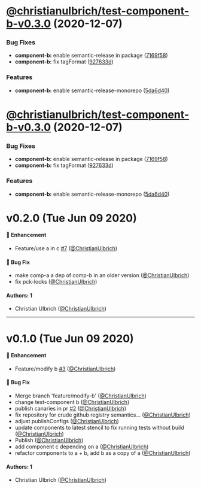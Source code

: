 # [@christianulbrich/test-component-b-v0.3.0](https://github.com/christianulbrich/lerna-release-prototype-in-action/compare/@christianulbrich/test-component-b@0.2.0...@christianulbrich/test-component-b@0.3.0) (2020-12-07)


### Bug Fixes

* **component-b:** enable semantic-release in package ([7169f58](https://github.com/christianulbrich/lerna-release-prototype-in-action/commit/7169f58b410da0cbc22828ebe17323d41bd04201))
* **component-b:** fix tagFormat ([927633d](https://github.com/christianulbrich/lerna-release-prototype-in-action/commit/927633d096fd7de0fe7aa867c8b6e533219675f0))


### Features

* **component-b:** enable semantic-release-monorepo ([5da6d40](https://github.com/christianulbrich/lerna-release-prototype-in-action/commit/5da6d40264979579cfc6a391730ae235e89ed871))

# [@christianulbrich/test-component-b-v0.3.0](https://github.com/christianulbrich/lerna-release-prototype-in-action/compare/@christianulbrich/test-component-b@0.2.0...@christianulbrich/test-component-b@0.3.0) (2020-12-07)


### Bug Fixes

* **component-b:** enable semantic-release in package ([7169f58](https://github.com/christianulbrich/lerna-release-prototype-in-action/commit/7169f58b410da0cbc22828ebe17323d41bd04201))
* **component-b:** fix tagFormat ([927633d](https://github.com/christianulbrich/lerna-release-prototype-in-action/commit/927633d096fd7de0fe7aa867c8b6e533219675f0))


### Features

* **component-b:** enable semantic-release-monorepo ([5da6d40](https://github.com/christianulbrich/lerna-release-prototype-in-action/commit/5da6d40264979579cfc6a391730ae235e89ed871))

# v0.2.0 (Tue Jun 09 2020)

#### 🚀 Enhancement

- Feature/use a in c [#7](https://github.com/ChristianUlbrich/lerna-release-prototype-in-action/pull/7) ([@ChristianUlbrich](https://github.com/ChristianUlbrich))

#### 🐛 Bug Fix

- make comp-a a dep of comp-b in an older version ([@ChristianUlbrich](https://github.com/ChristianUlbrich))
- fix pck-locks ([@ChristianUlbrich](https://github.com/ChristianUlbrich))

#### Authors: 1

- Christian Ulbrich ([@ChristianUlbrich](https://github.com/ChristianUlbrich))

---

# v0.1.0 (Tue Jun 09 2020)

#### 🚀 Enhancement

- Feature/modify b [#3](https://github.com/ChristianUlbrich/lerna-release-prototype-in-action/pull/3) ([@ChristianUlbrich](https://github.com/ChristianUlbrich))

#### 🐛 Bug Fix

- Merge branch 'feature/modify-b' ([@ChristianUlbrich](https://github.com/ChristianUlbrich))
- change test-component b ([@ChristianUlbrich](https://github.com/ChristianUlbrich))
- publish canaries in pr [#2](https://github.com/ChristianUlbrich/lerna-release-prototype-in-action/pull/2) ([@ChristianUlbrich](https://github.com/ChristianUlbrich))
- fix repository for crude github registry semantics... ([@ChristianUlbrich](https://github.com/ChristianUlbrich))
- adjust publishConfigs ([@ChristianUlbrich](https://github.com/ChristianUlbrich))
- update components to latest stencil to fix running tests without build ([@ChristianUlbrich](https://github.com/ChristianUlbrich))
- Publish ([@ChristianUlbrich](https://github.com/ChristianUlbrich))
- add component c depending on a ([@ChristianUlbrich](https://github.com/ChristianUlbrich))
- refactor components to a + b, add b as a copy of a ([@ChristianUlbrich](https://github.com/ChristianUlbrich))

#### Authors: 1

- Christian Ulbrich ([@ChristianUlbrich](https://github.com/ChristianUlbrich))
